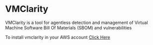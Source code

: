 # VMClarity
VMClarity is a tool for agentless detection and management of Virtual Machine
Software Bill Of Materials (SBOM) and vulnerabilities

To install vmclarity in your AWS account [Click Here](https://eu-central-1.console.aws.amazon.com/cloudformation/home?region=eu-central-1#/stacks/create/review?templateUrl=https://raw.githubusercontent.com/openclarity/vmclarity/main/installation/aws/VmClarity.cfn&stackName=VmClarity)
